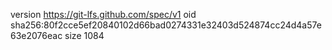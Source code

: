 version https://git-lfs.github.com/spec/v1
oid sha256:80f2cce5ef20840102d66bad0274331e32403d524874cc24d4a57e63e2076eac
size 1084
